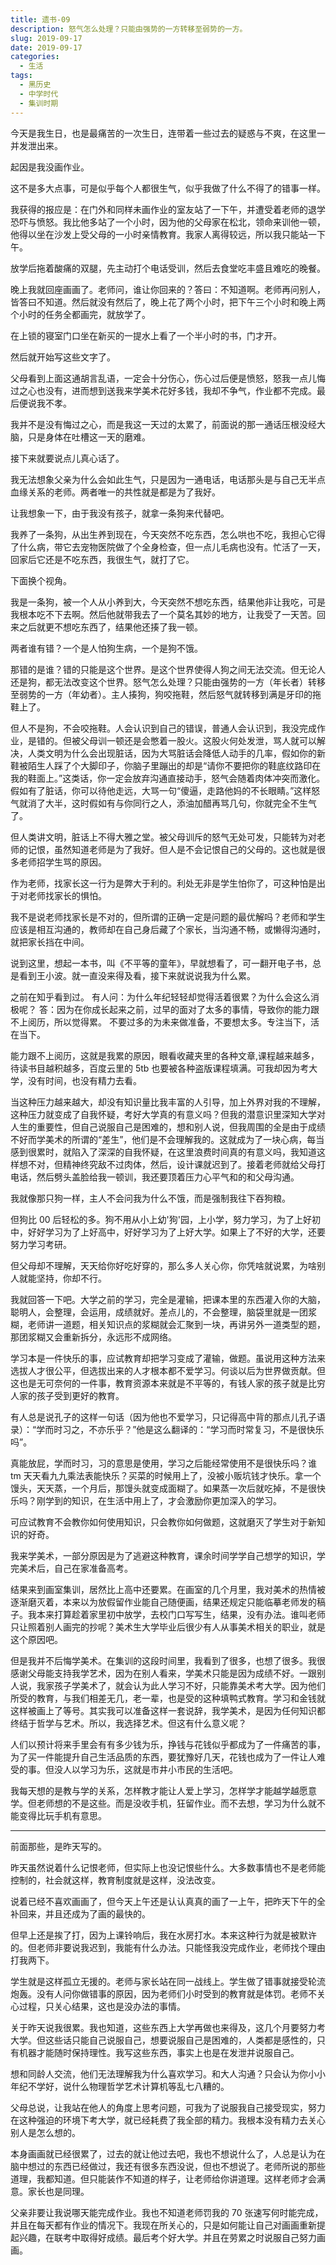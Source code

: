 ```yaml
---
title: 遗书-09
description: 怒气怎么处理？只能由强势的一方转移至弱势的一方。
slug: 2019-09-17
date: 2019-09-17
categories:
  - 生活
tags:
  - 黑历史
  - 中学时代
  - 集训时期
---
```


今天是我生日，也是最痛苦的一次生日，连带着一些过去的疑惑与不爽，在这里一并发泄出来。

起因是我没画作业。

这不是多大点事，可是似乎每个人都很生气，似乎我做了什么不得了的错事一样。

我获得的报应是：在门外和同样未画作业的室友站了一下午，并遭受着老师的退学恐吓与愤怒。我比他多站了一个小时，因为他的父母家在松北，领命来训他一顿，他得以坐在沙发上受父母的一小时亲情教育。我家人离得较远，所以我只能站一下午。

放学后拖着酸痛的双腿，先主动打个电话受训，然后去食堂吃丰盛且难吃的晚餐。

晚上我就回座画画了。老师问，谁让你回来的？答曰：不知道啊。老师再问别人，皆答曰不知道。然后就没有然后了，晚上花了两个小时，把下午三个小时和晚上两个小时的任务全都画完，就放学了。

在上锁的寝室门口坐在新买的一提水上看了一个半小时的书，门才开。

然后就开始写这些文字了。

父母看到上面这通胡言乱语，一定会十分伤心，伤心过后便是愤怒，怒我一点儿悔过之心也没有，进而想到送我来学美术花好多钱，我却不争气，作业都不完成。最后便说我不孝。

我并不是没有悔过之心，而是我这一天过的太累了，前面说的那一通话压根没经大脑，只是身体在吐槽这一天的磨难。

接下来就要说点儿真心话了。

我无法想象父亲为什么会如此生气，只是因为一通电话，电话那头是与自己无半点血缘关系的老师。两者唯一的共性就是都是为了我好。

让我想象一下，由于我没有孩子，就拿一条狗来代替吧。

我养了一条狗，从出生养到现在，今天突然不吃东西，怎么哄也不吃，我担心它得了什么病，带它去宠物医院做了个全身检查，但一点儿毛病也没有。忙活了一天，回家后它还是不吃东西，我很生气，就打了它。

下面换个视角。

我是一条狗，被一个人从小养到大，今天突然不想吃东西，结果他非让我吃，可是我根本吃不下去啊。然后他就带我去了一个莫名其妙的地方，让我受了一天苦。回来之后就更不想吃东西了，结果他还揍了我一顿。

两者谁有错？一个是人怕狗生病，一个是狗不饿。

那错的是谁？错的只能是这个世界。是这个世界使得人狗之间无法交流。但无论人还是狗，都无法改变这个世界。怒气怎么处理？只能由强势的一方（年长者）转移至弱势的一方（年幼者）。主人揍狗，狗咬拖鞋，然后怒气就转移到满是牙印的拖鞋上了。

但人不是狗，不会咬拖鞋。人会认识到自己的错误，普通人会认识到，我没完成作业，是错的。但被父母训一顿还是会憋着一股火。这股火何处发泄，骂人就可以解决，人类文明为什么会出现脏话，因为大骂脏话会降低人动手的几率，假如你的新鞋被陌生人踩了个大脚印子，你脑子里蹦出的却是“请你不要把你的鞋底纹路印在我的鞋面上。”这类话，你一定会放弃沟通直接动手，怒气会随着肉体冲突而激化。假如有了脏话，你可以待他走远，大骂一句“傻逼，走路他妈的不长眼睛。”这样怒气就消了大半，这时假如有与你同行之人，添油加醋再骂几句，你就完全不生气了。

但人类讲文明，脏话上不得大雅之堂。被父母训斥的怒气无处可发，只能转为对老师的记恨，虽然知道老师是为了我好。但人是不会记恨自己的父母的。这也就是很多老师招学生骂的原因。

作为老师，找家长这一行为是弊大于利的。利处无非是学生怕你了，可这种怕是出于对老师找家长的惧怕。

我不是说老师找家长是不对的，但所谓的正确一定是问题的最优解吗？老师和学生应该是相互沟通的，教师却在自己身后藏了个家长，当沟通不畅，或懒得沟通时，就把家长挡在中间。

说到这里，想起一本书，叫《不平等的童年》，早就想看了，可一翻开电子书，总是看到王小波。就一直没来得及看，接下来就说说我为什么累。

之前在知乎看到过。
有人问：为什么年纪轻轻却觉得活着很累？为什么会这么消极呢？
答：因为在你成长起来之前，过早的面对了太多的事情，导致你的能力跟不上阅历，所以觉得累。
不要过多的为未来做准备，不要想太多。专注当下，活在当下。

能力跟不上阅历，这就是我累的原因，眼看收藏夹里的各种文章,课程越来越多，待读书目越积越多，百度云里的 5tb 也要被各种盗版课程填满。可我却因为考大学，没有时间，也没有精力去看。

当这种压力越来越大，却没有知识量比我丰富的人引导，加上外界对我的不理解，这种压力就变成了自我怀疑，考好大学真的有意义吗？但我的潜意识里深知大学对人生的重要性，但自己说服自己是困难的，想和别人说，但我周围的全是由于成绩不好而学美术的所谓的“差生”，他们是不会理解我的。这就成为了一块心病，每当感到很累时，就陷入了深深的自我怀疑，在这里浪费时间真的有意义吗，我知道这样想不对，但精神终究敌不过肉体，然后，设计课就迟到了。接着老师就给父母打电话，然后劈头盖脸给我一顿训，我还要顶着压力心平气和的和父母沟通。

我就像那只狗一样，主人不会问我为什么不饿，而是强制我往下吞狗粮。

但狗比 00 后轻松的多。狗不用从小上幼'狗'园，上小学，努力学习，为了上好初中，好好学习为了上好高中，好好学习为了上好大学。如果上了不好的大学，还要努力学习考研。

但父母却不理解，天天给你好吃好穿的，那么多人关心你，你凭啥就说累，为啥别人就能坚持，你却不行。

我就回答一下吧。大学之前的学习，完全是灌输，把课本里的东西灌入你的大脑，聪明人，会整理，会运用，成绩就好。差点儿的，不会整理，脑袋里就是一团浆糊，老师讲一道题，相关知识点的浆糊就会汇聚到一块，再讲另外一道类型的题，那团浆糊又会重新拆分，永远形不成网络。

学习本是一件快乐的事，应试教育却把学习变成了灌输，做题。虽说用这种方法来选拔人才很公平，但选拔出来的人才根本都不爱学习。何谈以后为世界做贡献。但这也是无可奈何的一件事，教育资源本来就是不平等的，有钱人家的孩子就是比穷人家的孩子受到更好的教育。

有人总是说孔子的这样一句话（因为他也不爱学习，只记得高中背的那点儿孔子语录）：“学而时习之，不亦乐乎？”他是这么翻译的：“学习而时常复习，不是很快乐吗”。

真能放屁，学而时习，习的意思是使用，学习之后能经常使用不是很快乐吗？谁 tm 天天看九九乘法表能快乐？买菜的时候用上了，没被小贩坑钱才快乐。拿一个馒头，天天蒸，一个月后，那馒头就变成面糊了。如果蒸一次后就吃掉，不是很快乐吗？刚学到的知识，在生活中用上了，才会激励你更加深入的学习。

可应试教育不会教你如何使用知识，只会教你如何做题，这就磨灭了学生对于新知识的好奇。

我来学美术，一部分原因是为了逃避这种教育，课余时间学学自己想学的知识，学完美术后，自己在家准备高考。

结果来到画室集训，居然比上高中还要累。在画室的几个月里，我对美术的热情被逐渐磨灭着，本来以为放假留作业能自己随便画，结果还规定只能临摹老师发的稿子。我本来打算趁着家里初中放学，去校门口写写生，结果，没有办法。谁叫老师只让照着别人画完的抄呢？美术生大学毕业后很少有人从事美术相关的职业，就是这个原因吧。

但是我并不后悔学美术。在集训的这段时间里，我看到了很多，也想了很多。我很感谢父母能支持我学艺术，因为在别人看来，学美术只能是因为成绩不好。一跟别人说，我家孩子学美术了，就会认为此人学习不好，只能靠美术考大学。因为他们所受的教育，与我们相差无几，老一辈，也是受的这种填鸭式教育。学习和金钱就这样被画上了等号。其实我可以准备这样一套说辞，我学美术，是因为任何知识都终结于哲学与艺术。所以，我选择艺术。但这有什么意义呢？

人们以预计将来手里会有有多少钱为乐，挣钱与花钱似乎都成为了一件痛苦的事，为了买一件能提升自己生活品质的东西，要犹豫好几天，花钱也成为了一件让人难受的事。但没人以学习为乐，这就是市井小市民的生活吧。

我每天想的是教与学的关系，怎样教才能让人爱上学习，怎样学才能越学越愿意学。但老师想的不是这些。而是没收手机，狂留作业。而不去想，学习为什么就不能变得比玩手机有意思。

---

前面那些，是昨天写的。

昨天虽然说着什么记恨老师，但实际上也没记恨些什么。大多数事情也不是老师能控制的，社会就这样，教育制度就是这样，没法改变。

说着已经不喜欢画画了，但今天上午还是认认真真的画了一上午，把昨天下午的全补回来，并且还成为了画的最快的。

但早上还是挨了打，因为上课铃响后，我在水房打水。本来这种行为就是被默许的。但老师非要说我迟到，我能有什么办法。只能怪我没完成作业，老师找个理由打我两下。

学生就是这样孤立无援的。老师与家长站在同一战线上。学生做了错事就接受轮流炮轰。没有人问你做错事的原因，因为老师们小时受到的教育就是体罚。老师不关心过程，只关心结果，这也是没办法的事情。

关于昨天说我很累。我也知道，这些东西上大学再做也来得及，这几个月要努力考大学。但这些话只能自己说服自己，想要说服自己是困难的，人类都是感性的，只有机器才能随时保持理性。我写这些东西，事实上也是在发泄并说服自己。

想和同龄人交流，他们无法理解我为什么喜欢学习。和大人沟通？只会认为你小小年纪不学好，说什么物理哲学艺术计算机等乱七八糟的。

父母总说，让我站在他人的角度上思考问题，可我为了说服我自己接受现实，努力在这种强迫的环境下考大学，就已经耗费了我全部的精力。我根本没有精力去关心别人是怎么想的。

本身画画就已经很累了，过去的就让他过去吧，我也不想说什么了，人总是认为在脑中想过的东西已经做过，我还有很多东西没说，但也不想说了。老师所说的那些道理，我都知道。但只能装作不知道的样子，让老师给你讲道理。这样老师才会满意。家长也是同理。

父亲非要让我说哪天能完成作业。我也不知道老师罚我的 70 张速写何时能完成，并且在每天都有作业的情况下。我现在所关心的，只是如何能让自己对画画重新提起兴趣，在联考中取得好成绩。最后考个好大学。并且在劳累之时说服自己努力画画。
